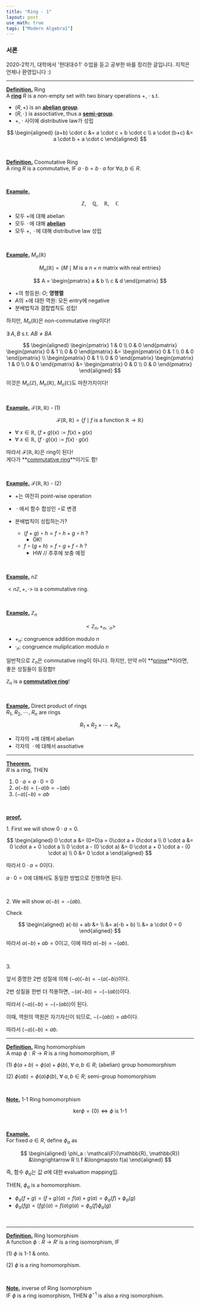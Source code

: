 ```yaml
---
title: "Ring - 1"
layout: post
use_math: true
tags: ["Modern Algebra1"]
---
```


### 서론
2020-2학기, 대학에서 '현대대수1' 수업을 듣고 공부한 바를 정리한 글입니다. 지적은 언제나 환영입니다 :)

<hr>

**<u>Definition.</u>** Ring <br>
A **<u>ring</u>** $R$ is a non-empty set with two binary operations $+$, $\cdot$ s.t.

- $(R, +)$ is an **<u>abelian group</u>**.
- $(R, \, \cdot \,)$ is assoctiative, thus a **<u>semi-group</u>**.
- $+$, $\cdot$ 사이에 distributive law가 성립

$$
\begin{aligned}
  (a+b) \cdot c &= a \cdot c + b \cdot c \\
  a \cdot (b+c) &= a \cdot b + a \cdot c
\end{aligned}
$$

<br>

**<u>Definition.</u>** Coomutative Ring <br>
A ring $R$ is a commutative, IF $a \cdot b = b \cdot a$ for $\forall a, b \in R$.

<br>

**<u>Example.</u>**<br>

$$
\mathbb{Z}, \quad \mathbb{Q}, \quad \mathbb{R}, \quad \mathbb{C} 
$$

- 모두 $+$에 대해 abelian
- 모두 $\,\cdot\,$에 대해 **<u>abelian</u>**
- 모두 $+$, $\,\cdot\,$에 대해 distributive law 성립

<br>

**<u>Example.</u>** $M_n(\mathbb{R})$<br>

$$
M_n(\mathbb{R}) = \{ M \mid M \textrm{ is a } n \times n \textrm{ matrix with real entries}\}
$$

$$
A = \begin{pmatrix} a & b \\ c & d \end{pmatrix}
$$

- $+$의 항등원: $O$; **영행렬**
- $A$의 $+$에 대한 역원: 모든 entry에 negative
- 분배법칙과 결합법칙도 성립!

하지만, $M_n(\mathbb{R})$은 non-commutative ring이다!

$\exists \; A, B$ s.t. $AB \ne BA$

$$
\begin{aligned}
    \begin{pmatrix} 1 & 0 \\ 0 & 0 \end{pmatrix} \begin{pmatrix} 0 & 1 \\ 0 & 0 \end{pmatrix} &= \begin{pmatrix} 0 & 1 \\ 0 & 0 \end{pmatrix} \\
    \begin{pmatrix} 0 & 1 \\ 0 & 0 \end{pmatrix} \begin{pmatrix} 1 & 0 \\ 0 & 0 \end{pmatrix} &= \begin{pmatrix} 0 & 0 \\ 0 & 0 \end{pmatrix}
\end{aligned}
$$

이것은 $M_n(\mathbb{Z})$, $M_n(\mathbb{R})$, $M_n(\mathbb{C})$도 마찬가지이다!

<br>

**<u>Example.</u>** $\mathcal{F}(\mathbb{R}, \mathbb{R})$ - (1)<br>

$$
\mathcal{F}(\mathbb{R}, \mathbb{R}) = \{ f \mid f \textrm{ is a function } \mathbb{R} \rightarrow \mathbb{R}\}
$$

- $\forall \; x \in \mathbb{R}$, $(f+g)(x) := f(x) + g(x)$
- $\forall \; x \in \mathbb{R}$, $(f \cdot g)(x) := f(x) \cdot g(x)$

따라서 $\mathcal{F}(\mathbb{R}, \mathbb{R})$은 ring이 된다!<br>
게다가 **<u>commutative ring</u>**이기도 함!

<br>

**<u>Example.</u>** $\mathcal{F}(\mathbb{R}, \mathbb{R})$ - (2)<br>

- $+$는 여전히 point-wise operation
- $\;\cdot\;$에서 함수 합성인 $\circ$로 변경

- 분배법칙이 성립하는가?
  - $(f+g)\circ h = f\circ h + g\circ h$ ?
    - OK!
  - $f\circ(g+h) = f\circ g + f\circ h$ ?
    - HW // 추후에 보충 예정

<br>

**<u>Example.</u>** $n\mathbb{Z}$<br>

$<n\mathbb{Z}, +, \cdot>$ is a commutative ring.

<br>

**<u>Example.</u>** $\mathbb{Z}_n$<br>

$$
<\mathbb{Z}_n, +_n, \cdot_n>
$$

- $+_n$: congruence addition modulo $n$
- $\cdot_n$: congruence muliplication modulo $n$

일반적으로 $\mathbb{Z}_n$은 commutative ring이 아니다. 하지만, 만약 $n$이 **<u>prime</u>**이라면, 좋은 성질들이 등장함!!

$\mathbb{Z}_n$ is a **<u>commutative ring</u>**!

<br>

**<u>Example.</u>** Direct product of rings<br>
$R_1$, $R_2$, $\cdots$, $R_n$ are rings

$$
R_1 \times R_2 \times \cdots \times R_n
$$

- 각자의 $+$에 대해서 abelian
- 각자의 $\;\cdot\;$에 대해서 assotiative

<hr>

**<u>Theorem.</u>**<br>
$R$ is a ring, THEN

1. $0 \cdot a = a \cdot 0 = 0$
2. $a(-b)=(-a)b=-(ab)$
3. $(-a)(-b) = ab$

<br>

**<u>proof.</u>**<br>

1\. First we will show $0\cdot a = 0$.

$$
\begin{aligned}
  0 \cdot a &= (0+0)a = 0\cdot a + 0\cdot a \\
  0 \cdot a &= 0 \cdot a + 0 \cdot a \\
  0 \cdot a - (0 \cdot a) &= 0 \cdot a + 0 \cdot a - (0 \cdot a) \\
  0 &= 0 \cdot a
\end{aligned}
$$

따라서 $0\cdot a=0$이다.

$a\cdot 0 = 0$에 대해서도 동일한 방법으로 진행하면 된다.

<br>

2\. We will show $a(-b)=-(ab)$.

Check

$$
\begin{aligned}
  a(-b) + ab &= \\
  &= a(-b + b) \\
  &= a \cdot 0 = 0
\end{aligned}
$$

따라서 $a(-b) + ab = 0$이고, 이에 따라 $a(-b) = -(ab)$.

<br>

3\. 

앞서 증명한 2번 성질에 의해 $(-a)(-b) = -(a(-b))$이다.

2번 성질을 한번 더 적용하면, $-(a(-b)) = -(-(ab))$이다.

따라서 $(-a)(-b) = -(-(ab))$이 된다.

이때, 역원의 역원은 자기자신이 되므로, $-(-(ab)) = ab$이다.

따라서 $(-a)(-b) = ab$.

<hr>

**<u>Definition.</u>** Ring homomorphism<br>
A map $\phi: R \rightarrow R$ is a ring homomorphism, IF

(1) $\phi(a+b) = \phi(a) + \phi(b)$, $\forall \; a, b \in R$; (abelian) group homomorphism

(2) $\phi(ab) = \phi(a)\phi(b)$, $\forall \; a, b \in R$; semi-group homomorphism

<br>

**<u>Note.</u>** 1-1 Ring homomorphism<br>

$$
\textrm{ker} \phi = \{0\} \iff \phi \textrm{ is 1-1}
$$

<br>

**<u>Example.</u>**<br>
For fixed $a\in R$, define $\phi_a$ as 

$$
\begin{aligned}
  \phi_a : \mathcal{F}(\mathbb{R}, \mathbb{R}) &\longrightarrow R \\
  f &\longmapsto f(a)
\end{aligned}
$$

즉, 함수 $\phi_a$는 값 $a$에 대한 evaluation mapping임.

THEN, $\phi_a$ is a homomorphism.

- $\phi_a(f+g) = (f+g)(a) = f(a) + g(a) = \phi_a(f) + \phi_a(g)$
- $\phi_a(fg) = (fg)(a) = f(a)g(a) = \phi_a(f)\phi_a(g)$

<br>

<hr>

**<u>Definition.</u>** Ring Isomorphism<br>
A function $\phi: R \longrightarrow R'$ is a ring isomorphism, IF

(1) $\phi$ is 1-1 & onto.

(2) $\phi$ is a ring homomorphism.

<br>

**<u>Note.</u>** inverse of Ring Isomorphism<br>
IF $\phi$ is a ring isomorphism, THEN $\phi^{-1}$ is also a ring isomorphism.




